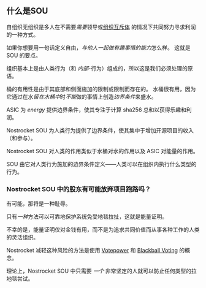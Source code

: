 ## 什么是SOU

自组织无组织是多人在不需要*需要*领导或[组织互斥体](/mutexes.html) 的情况下共同努力寻求利润的一种方式。

如果你想要用一句话定义自由，*与他人一起做有趣事情的能力*怎么样。 这就是 SOU 的要点。

组织基本上是由人类行为（和 *内部*-行为）组成的，所以这是我们必须处理的原语。

桶的有用性是由于其底部和侧面施加的限制或限制而存在的。 水桶很有用，因为它通过在水*留在水桶中*时*不能*做的事情上创造*边界条件*来盛水。

ASIC 为 *energy* 提供边界条件，使其专注于计算 sha256 总和以获得乐趣和利润。

Nostrocket SOU 为人类行为提供了边界条件，使其集中于增加开源项目的收入（和参与）。

Nostrocket SOU 对人类的作用类似于水桶对水的作用以及 ASIC 对能量的作用。

SOU 由它对人类行为施加的边界条件定义——人类可以在组织内执行什么类型的行为。

### Nostrocket SOU 中的股东有可能放弃项目跑路吗？

有可能，那将是一种耻辱。

只有*一种*方法可以可靠地保护系统免受地毯拉扯，这就是能量证明。

不幸的是，能量证明仅对金钱有用，而不是为追求共同价值而从事各种工作的人类的灵活组织。

Nostrocket 减轻这种风险的方法是使用 [Votepower](/protocol.html) 和 [Blackball Voting](https://en.wikipedia.org/wiki/Blackballing) 的概念。

理论上，Nostrocket SOU 中只需要 *一个* 非常坚定的人就可以防止任何类型的拉地毯尝试。